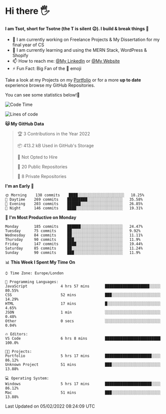 # Hi there :raised_hand_with_fingers_splayed:
#### I am Tsot, short for Tsotne (the T is silent :wink:). I build & break things :space_invader:
- :telescope: I am currently working on Freelance Projects & My Dissertation for my final year of CS
- :seedling: I am currently learning and using the MERN Stack, WordPress & Shopify
- :mailbox: How to reach me: [@My LinkedIn](https://www.linkedin.com/in/tsotne-gvadzabia/) or [@My Website](https://tsotnegvadzabia.me/contact)
- :zap: Fun Fact: Big Fan of the :space_invader: emoji

Take a look at my Projects on my [Portfolio](https://tsotne.co.uk/) or for a more **up to date** experience browse my GitHub Repositories.

You can see some statistics below!:space_invader:
<!--START_SECTION:waka-->
![Code Time](http://img.shields.io/badge/Code%20Time-516%20hrs%208%20mins-blue)

![Lines of code](https://img.shields.io/badge/From%20Hello%20World%20I%27ve%20Written-2%20Million%20lines%20of%20code-blue)

**🐱 My GitHub Data** 

> 🏆 3 Contributions in the Year 2022
 > 
> 📦 413.2 kB Used in GitHub's Storage 
 > 
> 🚫 Not Opted to Hire
 > 
> 📜 20 Public Repositories 
 > 
> 🔑 8 Private Repositories  
 > 
**I'm an Early 🐤** 

```text
🌞 Morning    138 commits    ████░░░░░░░░░░░░░░░░░░░░░   18.25% 
🌆 Daytime    269 commits    █████████░░░░░░░░░░░░░░░░   35.58% 
🌃 Evening    203 commits    ██████░░░░░░░░░░░░░░░░░░░   26.85% 
🌙 Night      146 commits    ████░░░░░░░░░░░░░░░░░░░░░   19.31%

```
📅 **I'm Most Productive on Monday** 

```text
Monday       185 commits    ██████░░░░░░░░░░░░░░░░░░░   24.47% 
Tuesday      75 commits     ██░░░░░░░░░░░░░░░░░░░░░░░   9.92% 
Wednesday    84 commits     ██░░░░░░░░░░░░░░░░░░░░░░░   11.11% 
Thursday     90 commits     ███░░░░░░░░░░░░░░░░░░░░░░   11.9% 
Friday       147 commits    ████░░░░░░░░░░░░░░░░░░░░░   19.44% 
Saturday     85 commits     ██░░░░░░░░░░░░░░░░░░░░░░░   11.24% 
Sunday       90 commits     ███░░░░░░░░░░░░░░░░░░░░░░   11.9%

```


📊 **This Week I Spent My Time On** 

```text
⌚︎ Time Zone: Europe/London

💬 Programming Languages: 
JavaScript               4 hrs 57 mins       ████████████████████░░░░░   80.55% 
CSS                      52 mins             ███░░░░░░░░░░░░░░░░░░░░░░   14.29% 
HTML                     17 mins             █░░░░░░░░░░░░░░░░░░░░░░░░   4.65% 
JSON                     1 min               ░░░░░░░░░░░░░░░░░░░░░░░░░   0.48% 
Other                    0 secs              ░░░░░░░░░░░░░░░░░░░░░░░░░   0.04%

🔥 Editors: 
VS Code                  6 hrs 8 mins        █████████████████████████   100.0%

🐱‍💻 Projects: 
Portfolio                5 hrs 17 mins       █████████████████████░░░░   86.12% 
Unknown Project          51 mins             ███░░░░░░░░░░░░░░░░░░░░░░   13.88%

💻 Operating System: 
Windows                  5 hrs 17 mins       █████████████████████░░░░   86.12% 
Mac                      51 mins             ███░░░░░░░░░░░░░░░░░░░░░░   13.88%

```


 Last Updated on 05/02/2022 08:24:09 UTC
<!--END_SECTION:waka-->
